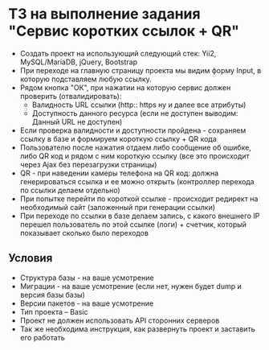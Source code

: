 # ТЗ на выполнение задания "Сервис коротких ссылок + QR"


- Создать проект на использующий следующий стек: Yii2, MySQL/MariaDB, jQuery, Bootstrap
- При переходе на главную страницу проекта мы видим форму Input, в которую подставляем любую ссылку.
- Рядом кнопка "ОК", при нажатии на которую сервис должен проверить (отвалидировать):
    * Валидность URL ссылки (http:: https ну и далее все атрибуты)
    * Доступность данного ресурса (если не доступен выводим: Данный URL не доступен)
- Если проверка валидности и доступности пройдена - сохраняем ссылку в базе и формируем короткую ссылку + QR кода
- Пользователю после нажатия отдаем либо сообщение об ошибке, либо QR код и рядом с ним короткую ссылку (все это происходит через Ajax без перезагрузки страницы)
- QR - при наведении камеры телефона на QR код: должна генерироваться ссылка и ее можно открыть (контроллер перехода по ссылки делаем отдельно)
- При попытке перейти по короткой ссылке - происходит редирект на необходимый сайт (заложенный при генерации ссылки)
- При переходе по ссылки в базе делаем запись, с какого внешнего IP перешел пользователь по этой ссылке (логи) + счетчик, который показывает сколько было переходов

## Условия

- Структура базы  - на ваше усмотрение
- Миграции - на ваше усмотрение (если нет, нужен будет dump и версия базы базы)
- Версии пакетов - на ваше усмотрение
- Тип проекта – Basic
- Проект не должен использовать API сторонних серверов
- Так же необходима инструкция, как развернуть проект и заставить его работать


